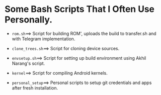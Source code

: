 # Some Bash Scripts That I Often Use Personally.

* `rom.sh`==> Script for building ROM', uploads the build to transfer.sh and with Telegram implementation.

* `clone_trees.sh`==> Script for cloning device sources.

* `envsetup.sh`==> Script for setting up build environment using Akhil Narang's script.

* `kernel`==> Script for compiling Android kernels.

* `personal_setup`==> Personal scripts to setup git credentials and apps after fresh installation.
